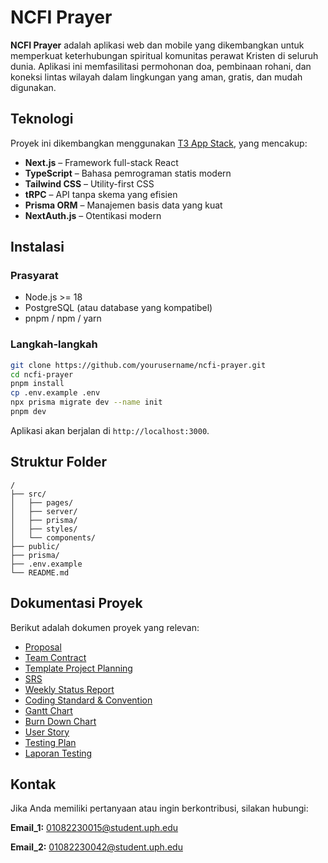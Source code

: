 # NCFI Prayer

**NCFI Prayer** adalah aplikasi web dan mobile yang dikembangkan untuk memperkuat keterhubungan spiritual komunitas perawat Kristen di seluruh dunia. Aplikasi ini memfasilitasi permohonan doa, pembinaan rohani, dan koneksi lintas wilayah dalam lingkungan yang aman, gratis, dan mudah digunakan.

## Teknologi

Proyek ini dikembangkan menggunakan [T3 App Stack](https://create.t3.gg/), yang mencakup:

- **Next.js** – Framework full-stack React
- **TypeScript** – Bahasa pemrograman statis modern
- **Tailwind CSS** – Utility-first CSS
- **tRPC** – API tanpa skema yang efisien
- **Prisma ORM** – Manajemen basis data yang kuat
- **NextAuth.js** – Otentikasi modern

## Instalasi

### Prasyarat

- Node.js >= 18
- PostgreSQL (atau database yang kompatibel)
- pnpm / npm / yarn

### Langkah-langkah

```bash
git clone https://github.com/yourusername/ncfi-prayer.git
cd ncfi-prayer
pnpm install
cp .env.example .env
npx prisma migrate dev --name init
pnpm dev
```

Aplikasi akan berjalan di `http://localhost:3000`.

## Struktur Folder

```
/
├── src/
│   ├── pages/
│   ├── server/
│   ├── prisma/
│   ├── styles/
│   └── components/
├── public/
├── prisma/
├── .env.example
└── README.md
```

## Dokumentasi Proyek

Berikut adalah dokumen proyek yang relevan:

- [Proposal](https://uph365-my.sharepoint.com/:w:/g/personal/01082230009_student_uph_edu/ESs3NG3vzo1Kq32gGJEQmsoB-oofhDEH-OzJvCP4F8Un9w?e=bw2tJn)
- [Team Contract](https://uph365-my.sharepoint.com/:w:/g/personal/01082230009_student_uph_edu/EUqJOei2UydKgWeleA_2UOEBP1fr4P_yrGb3FSMy-zPXsw?e=XUb3Eb)
- [Template Project Planning](https://uph365-my.sharepoint.com/:w:/g/personal/01082230009_student_uph_edu/EdINl8T_SLBBp7vDR7SUXgkB67Yv4ShK3CqA15liu1aO2Q?e=WfkUtv)
- [SRS](https://uph365-my.sharepoint.com/:w:/g/personal/01082230009_student_uph_edu/ETymW9AB4DxPq-_LpU2o664BkOeC5zLawUs6VuicBjPJZQ?e=t2ladX)
- [Weekly Status Report](https://uph365-my.sharepoint.com/:w:/g/personal/01082230009_student_uph_edu/EdJt6jfUuihKsH1iKmy2DSgBOJ5jNurydr_-Tlu0lJtjdw?e=p7INTk)
- [Coding Standard & Convention](https://uph365-my.sharepoint.com/:w:/g/personal/01082230009_student_uph_edu/Ea_c0MgKPMdGkHDPm169HWIBgXZAbjid4Wt8w_H1nAupUA?e=LFNfNc)
- [Gantt Chart](https://uph365-my.sharepoint.com/:x:/g/personal/01082230023_student_uph_edu/EUNY-uM1-RJFi0KjPFRVLUQBs7x8zQOFsD5pCwQwVzPbdw?rtime=dkRv5_163Ug)
- [Burn Down Chart](https://uph365-my.sharepoint.com/:x:/g/personal/01082230009_student_uph_edu/Ees3AgGfjipBhVGtaIusJHAB_N4_x2IamZzlHTV9ViJSvw?e=i002Lu)
- [User Story](https://uph365-my.sharepoint.com/:x:/g/personal/01082230009_student_uph_edu/EXExsqV_EgxOrpCdgdse7UMBMSpMf14d4ltYB6DFn_5yRg?e=HrStEL)
- [Testing Plan](https://uph365-my.sharepoint.com/:x:/g/personal/01082230009_student_uph_edu/EYTKKl-lVzhHr4drMzL8DcMBFyTH7e_Lg_JUieEyYiTDqQ?e=GlzoSw)
- [Laporan Testing](https://uph365-my.sharepoint.com/:w:/g/personal/01082230009_student_uph_edu/Ee58A79cLCpPoc5CwkLPO5wBCk3rJmD96zbX8clJnriynw?e=iAcGm7)

## Kontak

Jika Anda memiliki pertanyaan atau ingin berkontribusi, silakan hubungi:

**Email_1:** 01082230015@student.uph.edu

**Email_2:** 01082230042@student.uph.edu
